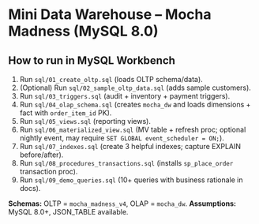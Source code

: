 # Mini Data Warehouse – Mocha Madness (MySQL 8.0)

## How to run in MySQL Workbench
1. Run `sql/01_create_oltp.sql` (loads OLTP schema/data).
2. (Optional) Run `sql/02_sample_oltp_data.sql` (adds sample customers).
3. Run `sql/03_triggers.sql` (audit + inventory + payment triggers).
4. Run `sql/04_olap_schema.sql` (creates `mocha_dw` and loads dimensions + fact with `order_item_id` PK).
5. Run `sql/05_views.sql` (reporting views).
6. Run `sql/06_materialized_view.sql` (MV table + refresh proc; optional nightly event, may require `SET GLOBAL event_scheduler = ON;`).
7. Run `sql/07_indexes.sql` (create 3 helpful indexes; capture EXPLAIN before/after).
8. Run `sql/08_procedures_transactions.sql` (installs `sp_place_order` transaction proc).
9. Run `sql/09_demo_queries.sql` (10+ queries with business rationale in docs).

**Schemas:** OLTP = `mocha_madness_v4`, OLAP = `mocha_dw`.
**Assumptions:** MySQL 8.0+, JSON_TABLE available.
